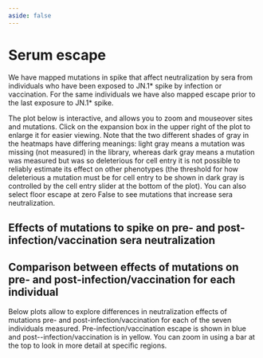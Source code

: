 ```yaml
---
aside: false
---
```


# Serum escape 

We have mapped mutations in spike that affect neutralization by sera from individuals who have been exposed to JN.1* spike by infection or vaccination. For the same individuals we have also mapped escape prior to the last exposure to JN.1* spike. 

The plot below is interactive, and allows you to zoom and mouseover sites and mutations. Click on the expansion box in the upper right of the plot to enlarge it for easier viewing. Note that the two different shades of gray in the heatmaps have differing meanings: light gray means a mutation was missing (not measured) in the library, whereas dark gray means a mutation was measured but was so deleterious for cell entry it is not possible to reliably estimate its effect on other phenotypes (the threshold for how deleterious a mutation must be for cell entry to be shown in dark gray is controlled by the cell entry slider at the bottom of the plot). You can also select floor escape at zero False to see mutations that increase sera neutralization.
 
## Effects of mutations to spike on pre- and post-infection/vaccination sera neutralization
<Figure caption="Effects of mutations to spike on pre and post infection/vaccination sera neutralization">
    <Altair :showShadow="true" :spec-url="'htmls/sera_group_averages_overlaid.html'"></Altair>
</Figure>


## Comparison between effects of mutations on pre- and post-infection/vaccination for each individual

Below plots allow to explore differences in neutralization effects of mutations pre- and post-infection/vaccination for each of the seven individuals measured. Pre-infection/vaccination escape is shown in blue and post--infection/vaccination is in yellow. You can zoom in using a bar at the top to look in more detail at specific regions.
<Figure caption="Effects of mutations to spike on pre and post infection/vaccination sera neutralization by individual">
    <Altair :showShadow="true" :spec-url="'htmls/compare_pre_post_escape.html'"></Altair>
</Figure>
